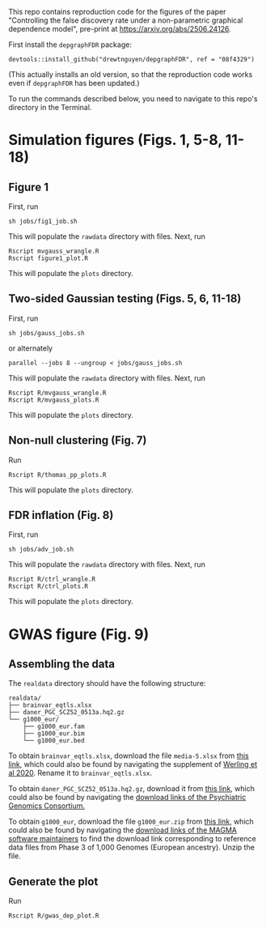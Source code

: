This repo contains reproduction code for the figures of 
the paper "Controlling the false discovery rate under a non-parametric graphical dependence model", pre-print at <https://arxiv.org/abs/2506.24126>.

First install the `depgraphFDR` package:
```{r}
devtools::install_github("drewtnguyen/depgraphFDR", ref = "08f4329")
```
(This actually installs an old version, so that the reproduction code works even if `depgraphFDR` has been updated.)

To run the commands described below, you need to navigate to 
this repo's directory in the Terminal. 

# Simulation figures (Figs. 1, 5-8, 11-18)

## Figure 1

First, run
```{bash}
sh jobs/fig1_job.sh    
```
This will populate the `rawdata` directory with files. Next, 
run 
```{bash}
Rscript mvgauss_wrangle.R 
Rscript figure1_plot.R 
```
This will populate the `plots` directory.

## Two-sided Gaussian testing (Figs. 5, 6, 11-18)

First, run
```{bash}
sh jobs/gauss_jobs.sh    
```
or alternately 
```{bash}
parallel --jobs 8 --ungroup < jobs/gauss_jobs.sh
```
This will populate the `rawdata` directory with files. Next, 
run 
```{bash}
Rscript R/mvgauss_wrangle.R 
Rscript R/mvgauss_plots.R 
```
This will populate the `plots` directory.


## Non-null clustering (Fig. 7)

Run
```{bash}
Rscript R/thomas_pp_plots.R 
```
This will populate the `plots` directory.

## FDR inflation (Fig. 8)

First, run
```{bash}
sh jobs/adv_job.sh    
```
This will populate the `rawdata` directory with files. Next, 
run 
```{bash}
Rscript R/ctrl_wrangle.R 
Rscript R/ctrl_plots.R 
```
This will populate the `plots` directory.

# GWAS figure (Fig. 9)

## Assembling the data

The `realdata` directory should have the following structure:
```
realdata/
├── brainvar_eqtls.xlsx
├── daner_PGC_SCZ52_0513a.hq2.gz
└── g1000_eur/
    ├── g1000_eur.fam
    ├── g1000_eur.bim
    └── g1000_eur.bed
```
To obtain `brainvar_eqtls.xlsx`, download the file `media-5.xlsx` 
from [this link](https://www.biorxiv.org/content/biorxiv/early/2019/03/22/585430/DC5/embed/media-5.xlsx?download=true), which could also be found by navigating the supplement of [Werling et al 2020](https://www.biorxiv.org/content/10.1101/585430v1). Rename it to `brainvar_eqtls.xlsx`. 

To obtain `daner_PGC_SCZ52_0513a.hq2.gz`, download it from 
[this link](https://figshare.com/articles/dataset/scz2014/14672163?file=28570554), 
which could also be found by navigating the [download links of the Psychiatric Genomics Consortium.](https://pgc.unc.edu/for-researchers/download-results/)

To obtain `g1000_eur`, download the file `g1000_eur.zip` from 
[this link](https://vu.data.surfsara.nl/index.php/s/VZNByNwpD8qqINe), 
which could also be found by navigating the [download links of the MAGMA software maintainers](https://cncr.nl/research/magma/) to find the download link corresponding 
to reference data files from Phase 3 of 1,000 Genomes (European ancestry). Unzip the file.


## Generate the plot

Run 
```{bash}
Rscript R/gwas_dep_plot.R 
```

